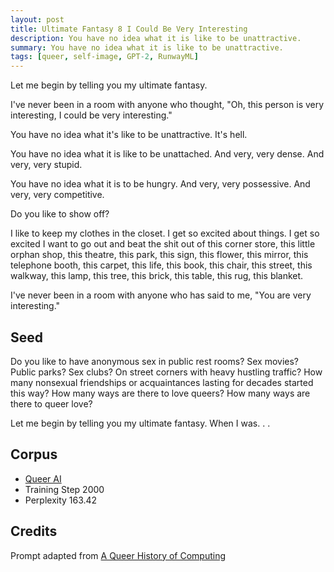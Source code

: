 ```yaml
---
layout: post
title: Ultimate Fantasy 8 I Could Be Very Interesting
description: You have no idea what it is like to be unattractive.
summary: You have no idea what it is like to be unattractive.
tags: [queer, self-image, GPT-2, RunwayML]
---
```


Let me begin by telling you my ultimate fantasy.

I've never been in a room with anyone who thought, "Oh, this person is very interesting, I could be very interesting."

You have no idea what it's like to be unattractive. It's hell.

You have no idea what it is like to be unattached. And very, very dense. And very, very stupid.

You have no idea what it is to be hungry. And very, very possessive. And very, very competitive.

Do you like to show off?

I like to keep my clothes in the closet. I get so excited about things. I get so excited I want to go out and beat the shit out of this corner store, this little orphan shop, this theatre, this park, this sign, this flower, this mirror, this telephone booth, this carpet, this life, this book, this chair, this street, this walkway, this lamp, this tree, this brick, this table, this rug, this blanket.

I've never been in a room with anyone who has said to me, "You are very interesting."





## Seed

Do you like to have anonymous sex in public rest rooms? Sex movies? Public parks? Sex clubs? On street corners with heavy hustling traffic? How many nonsexual friendships or acquaintances lasting for decades started this way? How many ways are there to love queers? How many ways are there to queer love?

Let me begin by telling you my ultimate fantasy. When I was. . .

## Corpus

- [Queer AI](/queerai)
- Training Step 2000
- Perplexity 163.42

## Credits

Prompt adapted from [A Queer History of Computing](https://rhizome.org/editorial/2013/feb/19/queer-computing-1/)
